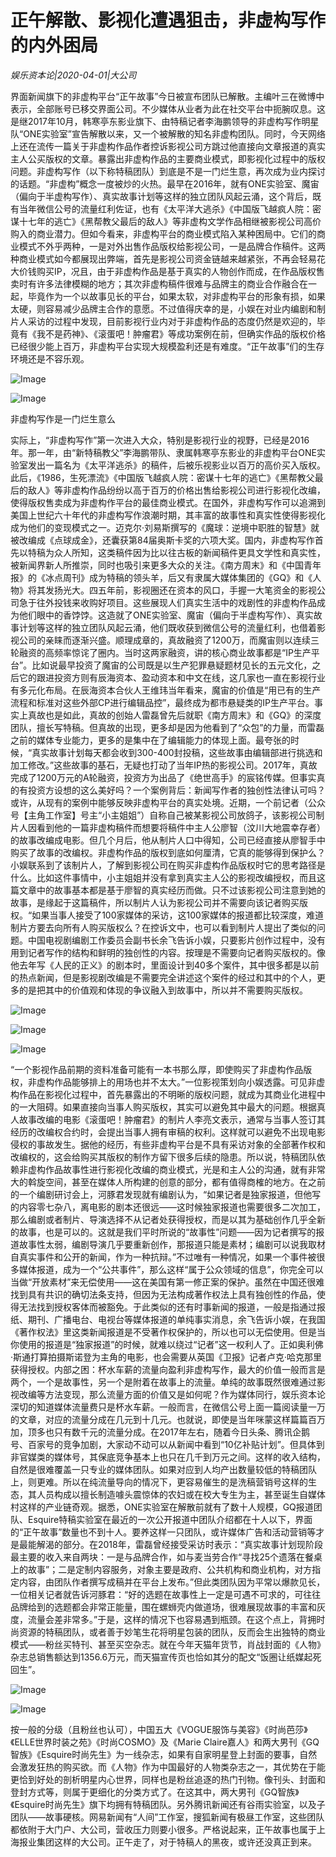 # 正午解散、影视化遭遇狙击，非虚构写作的内外困局

*娱乐资本论|2020-04-01|大公司*

界面新闻旗下的非虚构平台“正午故事”今日被宣布团队已解散。主编叶三在微博中表示，全部账号已移交界面公司。不少媒体从业者为此在社交平台中扼腕叹息。这是继2017年10月，韩寒亭东影业旗下、由特稿记者李海鹏领导的非虚构写作明星队“ONE实验室”宣告解散以来，又一个被解散的知名非虚构团队。同时，今天网络上还在流传一篇关于非虚构作品作者控诉影视公司方跳过他直接向文章报道的真实主人公买版权的文章。暴露出非虚构作品的主要商业模式，即影视化过程中的版权问题。非虚构写作（以下称特稿团队）到底是不是一门烂生意，再次成为业内探讨的话题。“非虚构”概念一度被炒的火热。最早在2016年，就有ONE实验室、魔宙（偏向于半虚构写作）、真实故事计划等这样的独立团队风起云涌，这个背后，既有当年微信公号的流量红利佐证，也有《太平洋大逃杀》《中国版飞越疯人院：密谋十七年的逃亡》《黑帮教父最后的敌人》等非虚构文学作品相继被影视公司高价购入的商业潜力。但如今看来，非虚构平台的商业模式陷入某种困局中。它们的商业模式不外乎两种，一是对外出售作品版权给影视公司，一是品牌合作稿件。这两种商业模式如今都展现出弊端，首先是影视公司资金链越来越紧张，不再会轻易花大价钱购买IP，况且，由于非虚构作品是基于真实的人物创作而成，在作品版权售卖时有许多法律模糊的地方；其次非虚构稿件很难与品牌主的商业合作融合在一起，毕竟作为一个以故事见长的平台，如果太软，对非虚构平台的形象有损，如果太硬，则容易减少品牌主合作的意愿。不过值得庆幸的是，小娱在对业内编剧和制片人采访的过程中发现，目前影视行业内对于非虚构作品的态度仍然是欢迎的，毕竟有《我不是药神》、《滚蛋吧！肿瘤君》等成功案例在前，但确实作品的版权价格已经很少能上百万，非虚构平台实现大规模盈利还是有难度。“正午故事”们的生存环境还是不容乐观。

![Image](https://mmbiz.qpic.cn/mmbiz_jpg/jNZszpkibXx8Pd7luwcyOlUtiboHj7bUr0wXcjHBdkfTs3K3dSkxNo5tibQ9wF9sMYD6od5KCOib3ibgJ3VW84kIwMA/?wx_fmt=jpeg)

![Image](https://mmbiz.qpic.cn/mmbiz_png/jNZszpkibXxibQCsVz3mAncdPyalNIrH10yESgUvRAkyQS1JxjtqEfoLnuQ0CbaicZGPLNcfzwOmqKLdQBicF18Vibg/?wx_fmt=gif)

非虚构写作是一门烂生意么

实际上，“非虚构写作”第一次进入大众，特别是影视行业的视野，已经是2016年。那一年，由“新特稿教父”李海鹏带队、隶属韩寒亭东影业的非虚构平台ONE实验室发出一篇名为《太平洋逃杀》的稿件，后被乐视影业以百万的高价买入版权。此后，《1986，生死漂流》《中国版飞越疯人院：密谋十七年的逃亡》《黑帮教父最后的敌人》等非虚构作品纷纷以高于百万的价格出售给影视公司进行影视化改编，使得版权售卖成为非虚构作平台的最佳商业模式。在国外，非虚构写作可以追溯到美国上世纪六十年代的非虚构写作浪潮时期，其丰富的故事性和真实性使得影视化成为他们的变现模式之一。迈克尔·刘易斯撰写的《魔球：逆境中职胜的智慧》就被改编成《点球成金》，还囊获第84届奥斯卡奖的六项大奖。国内，非虚构写作首先以特稿为众人所知，这类稿件因为比以往古板的新闻稿件更具文学性和真实性，被新闻界新人所推崇，同时也吸引来更多大众的关注。《南方周末》和《中国青年报》的《冰点周刊》成为特稿的领头羊，后又有隶属大媒体集团的《GQ》和《人物》将其发扬光大。四五年前，影视圈还在资本的风口，手握一大笔资金的影视公司急于往外投钱来收购好项目。这些展现人们真实生活中的戏剧性的非虚构作品成为他们眼中的香饽饽。这造就了ONE实验室、魔宙（偏向于半虚构写作）、真实故事计划等这样的独立团队风起云涌，他们既收获到微信公号的流量红利，也借着影视公司的亲睐而逐渐兴盛。顺理成章的，真故融资了1200万，而魔宙则以连续三轮融资的高频率惊诧了圈内。当时这两家融资，讲的核心商业故事都是“IP生产平台”。比如说最早投资了魔宙的公司既是以生产犯罪悬疑题材见长的五元文化，之后它的跟进投资方则有辰海资本、盈动资本和中文在线，这几家也一直在影视行业有多元化布局。在辰海资本合伙人王维玮当年看来，魔宙的价值是“用已有的生产流程和标准对这些外部CP进行编辑品控”，最终成为都市悬疑类的IP生产平台。事实上真故也是如此，真故的创始人雷磊曾先后就职《南方周末》和《GQ》的深度团队，擅长写特稿。但真故的出现，更多却是因为他看到了“众包”的力量，而雷磊之前的媒体专业能力，更多的是集中在了编辑能力的体现上面。最夸张的时候，“真实故事计划每天都会收到300-400封投稿，这些故事由编辑部进行挑选和加工修改。”这些故事的基石，无疑也打动了当年IP热的影视公司。2017年，真故完成了1200万元的A轮融资，投资方为出品了《绝世高手》的宸铭传媒。但事实真的有投资方设想的这么美好吗？一个案例背后：新闻写作者的独创性法律认可吗？或许，从现有的案例中能够反映非虚构平台的真实处境。近期，一个前记者（公众号【主角工作室】号主“小主姐姐”）自称自己被某影视公司放鸽子，该影视公司制片人因看到他的一篇非虚构稿件而想要将稿件中主人公廖智（汶川大地震幸存者）的故事改编成电影。但几个月后，他从制片人口中得知，公司已经直接从廖智手中购买了故事的改编权。非虚构作品的版权到底如何厘清，它真的能够得到保护么？小娱联系到了该制片人，了解到影视公司在购买非虚构作品版权时它的思考路径是什么。比如这件事情中，小主姐姐并没有拿到真实主人公的影视改编授权，而且这篇文章中的故事基本都是基于廖智的真实经历而做。只不过该影视公司注意到她的故事，是缘起于这篇稿件，所以制片人认为影视公司并不需要向该记者购买版权。“如果当事人接受了100家媒体的采访，这100家媒体的报道都比较深度，难道制片方要去向所有人购买版权么？在控诉文中，也可以看到制片人提出了类似的问题。中国电视剧编剧工作委员会副书长余飞告诉小娱，只要影片创作过程中，没有用到记者写作的结构和鲜明的独创性的内容。按理是不需要向记者购买版权的。像他去年写《人民的正义》的剧本时，里面设计到40多个案件，其中很多都是以前的热点新闻，但是影视剧改编是不需要完全讲述这个案件的经过和其中的个人，更多的是把其中的价值观和体现的争议融入到故事中，所以并不需要购买版权。

![Image](https://mmbiz.qpic.cn/mmbiz_jpg/jNZszpkibXx8Pd7luwcyOlUtiboHj7bUr0ZmJdfOpHhTe3jiaggwEHWyrjI1P7ejO2XYK95GjHFVmE8ZwBkIRicwmA/?wx_fmt=jpeg)

![Image](https://mmbiz.qpic.cn/mmbiz_png/jNZszpkibXxibQCsVz3mAncdPyalNIrH10yESgUvRAkyQS1JxjtqEfoLnuQ0CbaicZGPLNcfzwOmqKLdQBicF18Vibg/?wx_fmt=gif)

![Image](https://mmbiz.qpic.cn/mmbiz_jpg/jNZszpkibXx8Pd7luwcyOlUtiboHj7bUr0TqIwseLic5pbGO877VUr12ACaagVstuhFibFycMnicuVvYYN2IjBSP93g/?wx_fmt=jpeg)

“一个影视作品前期的资料准备可能有一本书那么厚，即使购买了非虚构作品版权，非虚构作品能够排上的用场也并不太大。”一位影视策划向小娱透露。可见非虚构作品在影视化过程中，首先暴露出的不明晰的版权问题，就成为其商业化进程中的一大阻碍。如果直接向当事人购买版权，其实可以避免其中最大的问题。根据真人故事改编的电影《滚蛋吧！肿瘤君》的制片人李亮文表示，通常与当事人签订其经历的改编权合约时，会提出当事人拥有审稿的权利。这样就可以避免不出现电影侵权的事故发生。据他的经历，有些非虚构平台是不具有采访对象的全部著作权和改编权的，这会给购买其版权的制作方留下很多后续的隐患。所以说，特稿团队依赖非虚构作品故事性进行影视化改编的商业模式，光是和主人公的沟通，就有非常大的斡旋空间，甚至在媒体人所构建的创意的部分，都有值得商榷的地方。在之前的一个编剧研讨会上，河豚君发现就有编剧认为，“如果记者是独家报道，但他写的内容零七杂八，离电影的剧本还很远——这时候独家报道也需要很多二次加工，那么编剧或者制片、导演选择不从记者处获得授权，而是以其为基础创作几乎全新的故事，也是可以的。这就是我们平时所说的“故事性”问题——因为记者撰写的报道故事性太弱，编剧导演几乎要重新创作，那报道只能是素材；编剧可以说我取材自真实事件和公开的新闻，作为一种抗辩。”不过唯有一种情况，如果一个事件被很多媒体报道，成为一个“公共事件”，那么这样“属于公众领域的信息”，你完全可以当做“开放素材”来无偿使用——这在美国有第一修正案的保护。虽然在中国还很难找到具有共识的确切法条支持，但因为无法构成著作权法上具有独创性的作品，使得无法找到授权客体而被豁免。于此类似的还有时事新闻的报道，一般是指通过报纸、期刊、广播电台、电视台等媒体报道的单纯事实消息，余飞告诉小娱，在我国《著作权法》里这类新闻报道是不受著作权保护的，所以也可以无偿使用。但是当你使用的报道是“独家报道”的时候，就难以绕过“记者”这一权利人了。正如奥利佛·斯通打算拍摄斯诺登为主角的电影，也会需要从英国《卫报》记者卢克·哈克那里获得授权。内部之困：杯水车薪的流量向盈利非虚构写作，最大的价值一般而言是两个，一个是故事性，另一个是附着在故事上的流量。单纯的故事既然很难通过影视改编等方法变现，那么流量方面的价值又是如何呢？作为媒体同行，娱乐资本论深切的知道媒体流量费只是杯水车薪。一般而言，在微信公号上面一篇阅读量一万的文章，对应的流量分成在几元到十几元。也就说，即使是当年咪蒙这样篇篇百万加，顶多也只有数千元的流量分成。在2017年左右，随着今日头条、腾讯企鹅号、百家号的竞争加剧，大家动不动可以从新闻中看到“10亿补贴计划”。但具体到非官媒类的媒体号，其保底竞争基本上也只在几千到万元之间。这样的收入结构，自然是很难覆盖一只专业的媒体团队。如果对应到人均产出数量较低的特稿团队上，则更难。所以在纯流量导向的情况下，更容易催生的是洗稿营销号这样的生态，其人员构成以擅长制造噱头震惊体的农妇或在校大专生为主，甚至诞生自媒体村这样的产业链奇观。据悉，ONE实验室在解散前就有了数十人规模，GQ报道团队、Esquire特稿实验室在最近的一次公开报道中团队介绍都在十人以下，界面的“正午故事”数量也不到十人。要养这样一只团队，或许媒体广告和活动营销等才是最能解渴的部分。在2018年，雷磊曾经接受采访时表示：“真实故事计划现阶段最主要的收入来自两块：一是与品牌合作，如与麦当劳合作“寻找25个遗落在餐桌上的故事”；二是定制内容服务，对象主要是政府、公共机构和商业机构，对方指定内容，由团队作者撰写成稿并在平台上发布。”但此类团队因为平常以爆款见长，一位相关记者就告诉河豚君：“好的选题在故事性上一定是可遇不可求的，可往往品牌给到的选题都会非常正能量，围在螺蛳壳内做道场，很难展现故事的丰富和灰度，流量会差非常多。”于是，这样的情况下也容易遇到瓶颈。在这个点上，背拥时尚资源的特稿团队，或者善于妙笔生花将明星包装的团队，反而会生出独特的商业模式——粉丝买特刊、甚至买空杂志。就在今年天猫年货节，肖战封面的《人物》杂志总销售额达到1356.6万元，而天猫宣传页也恰如其分的配文“饭圈让纸媒起死回生”。

![Image](https://mmbiz.qpic.cn/mmbiz_png/jNZszpkibXxibQCsVz3mAncdPyalNIrH10yESgUvRAkyQS1JxjtqEfoLnuQ0CbaicZGPLNcfzwOmqKLdQBicF18Vibg/?wx_fmt=gif)

![Image](https://mmbiz.qpic.cn/mmbiz_jpg/jNZszpkibXx8Pd7luwcyOlUtiboHj7bUr016KkOVxuzNWR3VBibh74w4YhCD9XoiaeXyswI3cImGNSAYR3ian7uSDRA/?wx_fmt=jpeg)

按一般的分级（且粉丝也认可），中国五大《VOGUE服饰与美容》《时尚芭莎》《ELLE世界时装之苑》《时尚COSMO》及《Marie Claire嘉人》和两大男刊《GQ智族》《Esquire时尚先生》为一线杂志，如果有自家明星登上封面的要事，自然会激发狂热的购买欲。而《人物》作为中国最好的人物类杂志之一，其优势在于能更恰到好处的剖析明星内心世界，同样也是粉丝追逐的热门刊物。像刊头、封面和登封方式等，则属于更细化的分类方式了。在这其中，两大男刊《GQ智族》《Esquire时尚先生》旗下均拥有特稿团队。另外腾讯新闻还有谷雨实验室，以及子团队——故事硬核。网易新闻有“人间”工作室，搜狐新闻有极昼工作室，这些团队都依附于大门户、大公司，营收压力则要小很多。严格说起来，正午故事也属于上海报业集团这样的大公司。正午走了，对于特稿人的黑夜，或许还没真正到来。

